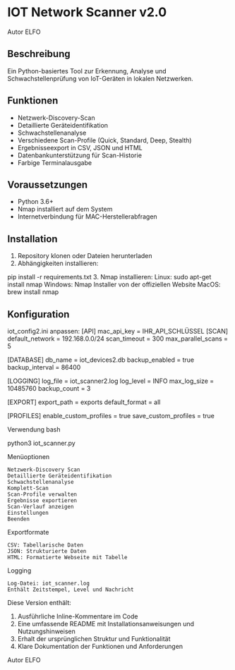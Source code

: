 # IOT Network Scanner v2.0
Autor
ELFO

## Beschreibung
Ein Python-basiertes Tool zur Erkennung, Analyse und Schwachstellenprüfung von IoT-Geräten in lokalen Netzwerken.

## Funktionen
- Netzwerk-Discovery-Scan
- Detaillierte Geräteidentifikation
- Schwachstellenanalyse
- Verschiedene Scan-Profile (Quick, Standard, Deep, Stealth)
- Ergebnisseexport in CSV, JSON und HTML
- Datenbankunterstützung für Scan-Historie
- Farbige Terminalausgabe

## Voraussetzungen
- Python 3.6+
- Nmap installiert auf dem System
- Internetverbindung für MAC-Herstellerabfragen

## Installation
1. Repository klonen oder Dateien herunterladen
2. Abhängigkeiten installieren:

pip install -r requirements.txt
3. Nmap installieren:
Linux: sudo apt-get install nmap
Windows: Nmap Installer von der offiziellen Website
MacOS: brew install nmap

## Konfiguration

iot_config2.ini anpassen:
[API]
mac_api_key = IHR_API_SCHLÜSSEL
[SCAN]
default_network = 192.168.0.0/24
scan_timeout = 300
max_parallel_scans = 5

[DATABASE]
db_name = iot_devices2.db
backup_enabled = true
backup_interval = 86400

[LOGGING]
log_file = iot_scanner2.log
log_level = INFO
max_log_size = 10485760
backup_count = 3

[EXPORT]
export_path = exports
default_format = all

[PROFILES]
enable_custom_profiles = true
save_custom_profiles = true


Verwendung
bash

python3 iot_scanner.py


Menüoptionen

    Netzwerk-Discovery Scan
    Detaillierte Geräteidentifikation
    Schwachstellenanalyse
    Komplett-Scan
    Scan-Profile verwalten
    Ergebnisse exportieren
    Scan-Verlauf anzeigen
    Einstellungen
    Beenden

Exportformate

    CSV: Tabellarische Daten
    JSON: Strukturierte Daten
    HTML: Formatierte Webseite mit Tabelle

Logging

    Log-Datei: iot_scanner.log
    Enthält Zeitstempel, Level und Nachricht


Diese Version enthält:
1. Ausführliche Inline-Kommentare im Code
2. Eine umfassende README mit Installationsanweisungen und Nutzungshinweisen
3. Erhalt der ursprünglichen Struktur und Funktionalität
4. Klare Dokumentation der Funktionen und Anforderungen


Autor
ELFO
